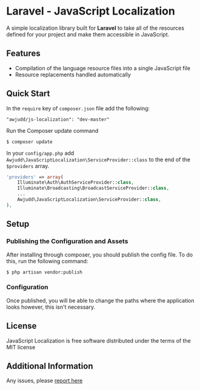# Laravel - JavaScript Localization

A simple localization library built for **Laravel** to take all of the resources defined for your project and make them accessible in JavaScript.

## Features

 * Compilation of the language resource files into a single JavaScript file
 * Resource replacements handled automatically

## Quick Start

In the `require` key of `composer.json` file add the following:

```
"awjudd/js-localization": "dev-master"
```

Run the Composer update command

```
$ composer update
```

In your `config/app.php` add `Awjudd\JavaScriptLocalization\ServiceProvider::class` to the end of the `$providers` array.

```php
'providers' => array(
    Illuminate\Auth\AuthServiceProvider::class,
    Illuminate\Broadcasting\BroadcastServiceProvider::class,
    ...
    Awjudd\JavaScriptLocalization\ServiceProvider::class,
),
```

## Setup

### Publishing the Configuration and Assets

After installing through composer, you should publish the config file. To do this, run the following command:

```
$ php artisan vendor:publish
```

### Configuration

Once published, you will be able to change the paths where the application looks however, this isn't necessary.

## License

JavaScript Localization is free software distributed under the terms of the MIT license

## Additional Information

Any issues, please [report here](https://github.com/awjudd/js-localization/issues)
